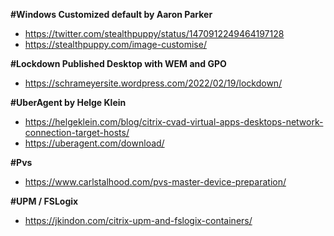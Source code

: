 **#Windows Customized default by Aaron Parker**
+ https://twitter.com/stealthpuppy/status/1470912249464197128<br>
+ https://stealthpuppy.com/image-customise/<br>

**#Lockdown Published Desktop with WEM and GPO**
+ https://schrameyersite.wordpress.com/2022/02/19/lockdown/<br>

**#UberAgent by Helge Klein**
+ https://helgeklein.com/blog/citrix-cvad-virtual-apps-desktops-network-connection-target-hosts/<br>
+ https://uberagent.com/download/<br>

**#Pvs**<br>
+ https://www.carlstalhood.com/pvs-master-device-preparation/<br>

**#UPM / FSLogix**<br>
+ https://jkindon.com/citrix-upm-and-fslogix-containers/<br>
